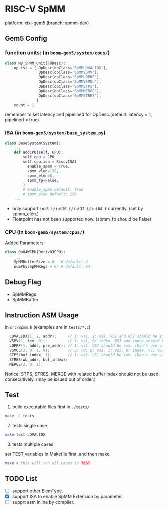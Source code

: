 # RISC-V SpMM

platform: [xixi-gem5](https://github.com/xixi-shredp/xixi-gem5.git) (branch: spmm-dev)

## Gem5 Config

### function units: (in `boom-gem5/system/cpus/`)

```python
class My_SPMM_Unit(FUDesc):
    opList = [ OpDesc(opClass='SpMMLDVALIDX'),
               OpDesc(opClass='SpMMVSMV'),
               OpDesc(opClass='SpMMLDPRF'),
               OpDesc(opClass='SpMMVSMUL'),
               OpDesc(opClass='SpMMSTPS'),
               OpDesc(opClass='SpMMMERGE'),
               OpDesc(opClass='SpMMSTRES'),
              ]
    count = 1
```

remember to set latency and pipelined for OpDesc.(default: latency = 1, pipelined = true)

### ISA (in `boom-gem5/system/base_system.py`)

```python
class BaseSystem(System):
    ...
    def addCPU(self, CPU):
        self.cpu = CPU
        self.cpu.isa = RiscvISA(
          enable_spmm = True,
          spmm_vlen=128,
          spmm_elen=8,
          spmm_fp=False,
        )
        # enable_spmm default: True
        # spmm_vlen default: 256
    ...
```

- only support `int8_t/int16_t/int32_t/int64_t` currently. (set by spmm_elen.)
- Floatpoint has not been supported now. (spmm_fp should be False)

### CPU (in `boom-gem5/system/cpus/`)

Added Parameters:

```python
class OoO4WCPU(DerivO3CPU):
    ...
    SpMMBufferSize = 8   # default: 4
    numPhysSpMMRegs = 64 # default: 64
```

## Debug Flag

- SpMMRegs
- SpMMBuffer

## Instruction ASM Usage

in `src/spmm.h` (examples are in `tests/*.c`)

```C
  LDVALIDX(1, 2, addr);     // 1: vs1, 2: vs2. VS1 and VS2 should be imm. (Don't use var.)
  VSMV(1, tem, 0);          // 1: vs1, 0: index. VS1 and index should be imm. (Don't use var.)
  LDPRF(1, addr, pre_addr); // 1: vs1. VS1 should be imm. (Don't use var.)
  VSMUL(2, 0, 1, 0);        // 2: vd, 0: vs1, 1: vs2, 0: index. VS1 VS2, Vd and index should be imm. (Don't use var.)
  STPS(buf_index, 1);       // 1: vs1. VS1 should be imm. (Don't use var.) 
  STRES(wb_addr, buf_index);
  MERGE(2, 0, 1);
```

Notice: STPS, STRES, MERGE with related buffer index should not be used consecutively. (may be issued out of order.)

## Test

1. build executable files first in `./tests/`

```bash
make -C tests
```

2. tests single case

```bash
make test-LDVALIDX
```

3. tests multiple cases

set TEST variables in Makefile first, and then make.

```bash
make # this will run all cases in TEST
```

## TODO List

- [ ] support other ElemType.
- [x] support ISA to enable SpMM Extension by parameter.
- [ ] supprt asm inline by complier.
